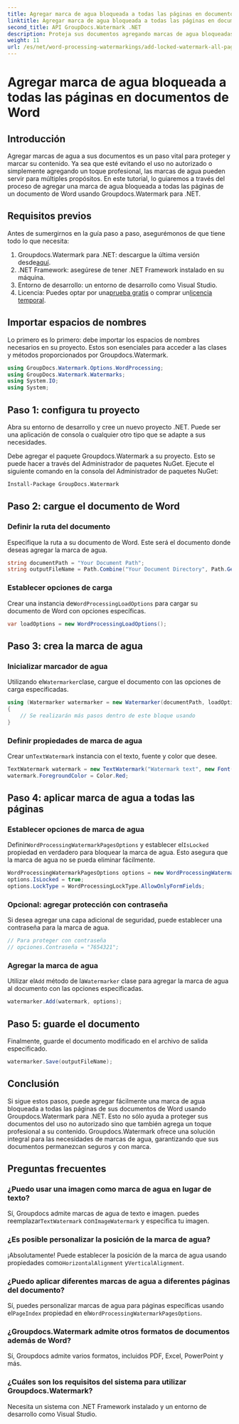 ```yaml
---
title: Agregar marca de agua bloqueada a todas las páginas en documentos de Word
linktitle: Agregar marca de agua bloqueada a todas las páginas en documentos de Word
second_title: API GroupDocs.Watermark .NET
description: Proteja sus documentos agregando marcas de agua bloqueadas usando Groupdocs.Watermark para .NET. Siga nuestra guía paso a paso para una fácil implementación.
weight: 11
url: /es/net/word-processing-watermarkings/add-locked-watermark-all-pages-word-docs/
---
```


# Agregar marca de agua bloqueada a todas las páginas en documentos de Word

## Introducción
Agregar marcas de agua a sus documentos es un paso vital para proteger y marcar su contenido. Ya sea que esté evitando el uso no autorizado o simplemente agregando un toque profesional, las marcas de agua pueden servir para múltiples propósitos. En este tutorial, lo guiaremos a través del proceso de agregar una marca de agua bloqueada a todas las páginas de un documento de Word usando Groupdocs.Watermark para .NET.
## Requisitos previos
Antes de sumergirnos en la guía paso a paso, asegurémonos de que tiene todo lo que necesita:
1. Groupdocs.Watermark para .NET: descargue la última versión desde[aquí](https://releases.groupdocs.com/Watermark/net/).
2. .NET Framework: asegúrese de tener .NET Framework instalado en su máquina.
3. Entorno de desarrollo: un entorno de desarrollo como Visual Studio.
4.  Licencia: Puedes optar por una[prueba gratis](https://releases.groupdocs.com/) o comprar un[licencia temporal](https://purchase.groupdocs.com/temporary-license/).
## Importar espacios de nombres
Lo primero es lo primero: debe importar los espacios de nombres necesarios en su proyecto. Estos son esenciales para acceder a las clases y métodos proporcionados por Groupdocs.Watermark.
```csharp
using GroupDocs.Watermark.Options.WordProcessing;
using GroupDocs.Watermark.Watermarks;
using System.IO;
using System;
```
## Paso 1: configura tu proyecto

Abra su entorno de desarrollo y cree un nuevo proyecto .NET. Puede ser una aplicación de consola o cualquier otro tipo que se adapte a sus necesidades.

Debe agregar el paquete Groupdocs.Watermark a su proyecto. Esto se puede hacer a través del Administrador de paquetes NuGet. Ejecute el siguiente comando en la consola del Administrador de paquetes NuGet:
```sh
Install-Package GroupDocs.Watermark
```
## Paso 2: cargue el documento de Word
### Definir la ruta del documento
Especifique la ruta a su documento de Word. Este será el documento donde deseas agregar la marca de agua.
```csharp
string documentPath = "Your Document Path";
string outputFileName = Path.Combine("Your Document Directory", Path.GetFileName(documentPath));
```
### Establecer opciones de carga
 Crear una instancia de`WordProcessingLoadOptions` para cargar su documento de Word con opciones específicas.
```csharp
var loadOptions = new WordProcessingLoadOptions();
```
## Paso 3: crea la marca de agua
### Inicializar marcador de agua
 Utilizando el`Watermarker`clase, cargue el documento con las opciones de carga especificadas.
```csharp
using (Watermarker watermarker = new Watermarker(documentPath, loadOptions))
{
    // Se realizarán más pasos dentro de este bloque usando
}
```
### Definir propiedades de marca de agua
 Crear un`TextWatermark` instancia con el texto, fuente y color que desee.
```csharp
TextWatermark watermark = new TextWatermark("Watermark text", new Font("Arial", 19));
watermark.ForegroundColor = Color.Red;
```
## Paso 4: aplicar marca de agua a todas las páginas
### Establecer opciones de marca de agua
 Definir`WordProcessingWatermarkPagesOptions` y establecer el`IsLocked` propiedad en verdadero para bloquear la marca de agua. Esto asegura que la marca de agua no se pueda eliminar fácilmente.
```csharp
WordProcessingWatermarkPagesOptions options = new WordProcessingWatermarkPagesOptions();
options.IsLocked = true;
options.LockType = WordProcessingLockType.AllowOnlyFormFields;
```
### Opcional: agregar protección con contraseña
Si desea agregar una capa adicional de seguridad, puede establecer una contraseña para la marca de agua.
```csharp
// Para proteger con contraseña
// opciones.Contraseña = "7654321";
```
### Agregar la marca de agua
 Utilizar el`Add` método de la`Watermarker` clase para agregar la marca de agua al documento con las opciones especificadas.
```csharp
watermarker.Add(watermark, options);
```
## Paso 5: guarde el documento
Finalmente, guarde el documento modificado en el archivo de salida especificado.
```csharp
watermarker.Save(outputFileName);
```

## Conclusión
Si sigue estos pasos, puede agregar fácilmente una marca de agua bloqueada a todas las páginas de sus documentos de Word usando Groupdocs.Watermark para .NET. Esto no sólo ayuda a proteger sus documentos del uso no autorizado sino que también agrega un toque profesional a su contenido. Groupdocs.Watermark ofrece una solución integral para las necesidades de marcas de agua, garantizando que sus documentos permanezcan seguros y con marca.
## Preguntas frecuentes
### ¿Puedo usar una imagen como marca de agua en lugar de texto?
 Sí, Groupdocs admite marcas de agua de texto e imagen. puedes reemplazar`TextWatermark` con`ImageWatermark` y especifica tu imagen.
### ¿Es posible personalizar la posición de la marca de agua?
 ¡Absolutamente! Puede establecer la posición de la marca de agua usando propiedades como`HorizontalAlignment` y`VerticalAlignment`.
### ¿Puedo aplicar diferentes marcas de agua a diferentes páginas del documento?
 Sí, puedes personalizar marcas de agua para páginas específicas usando el`PageIndex` propiedad en el`WordProcessingWatermarkPagesOptions`.
### ¿Groupdocs.Watermark admite otros formatos de documentos además de Word?
Sí, Groupdocs admite varios formatos, incluidos PDF, Excel, PowerPoint y más.
### ¿Cuáles son los requisitos del sistema para utilizar Groupdocs.Watermark?
Necesita un sistema con .NET Framework instalado y un entorno de desarrollo como Visual Studio.